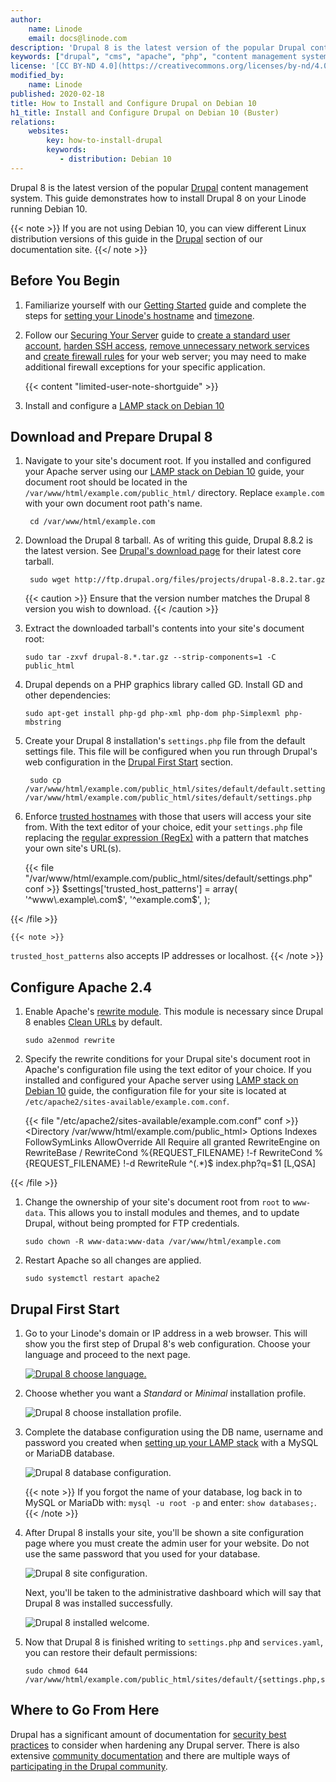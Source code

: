 ```yaml
---
author:
    name: Linode
    email: docs@linode.com
description: 'Drupal 8 is the latest version of the popular Drupal content management system. This guide will show you how to install and configure the Drupal CMS on your Debian 10 Linode so you can begin developing your own websites.'
keywords: ["drupal", "cms", "apache", "php", "content management system", "drupal 8", "debian 10"]
license: '[CC BY-ND 4.0](https://creativecommons.org/licenses/by-nd/4.0)'
modified_by:
    name: Linode
published: 2020-02-18
title: How to Install and Configure Drupal on Debian 10
h1_title: Install and Configure Drupal on Debian 10 (Buster)
relations:
    websites:
        key: how-to-install-drupal
        keywords:
           - distribution: Debian 10
---
```


Drupal 8 is the latest version of the popular [Drupal](https://www.drupal.org/) content management system. This guide demonstrates how to install Drupal 8 on your Linode running Debian 10.

{{< note >}}
If you are not using Debian 10, you can view different Linux distribution versions of this guide in the [Drupal](/docs/websites/cms/drupal/) section of our documentation site.
{{</ note >}}

## Before You Begin

1.  Familiarize yourself with our [Getting Started](/docs/getting-started) guide and complete the steps for [setting your Linode's hostname](/docs/getting-started/#set-the-hostname) and [timezone](/docs/getting-started/#set-the-timezone).

1. Follow our [Securing Your Server](/docs/security/securing-your-server) guide to [create a standard user account](/docs/security/securing-your-server/#add-a-limited-user-account), [harden SSH access](/docs/security/securing-your-server/#harden-ssh-access), [remove unnecessary network services](/docs/security/securing-your-server/#remove-unused-network-facing-services) and [create firewall rules](/docs/security/securing-your-server/#configure-a-firewall) for your web server; you may need to make additional firewall exceptions for your specific application.

    {{< content "limited-user-note-shortguide" >}}

3.  Install and configure a [LAMP stack on Debian 10](/docs/web-servers/lamp/how-to-install-a-lamp-stack-on-debian-10/)

## Download and Prepare Drupal 8

1. Navigate to your site's document root. If you installed and configured your Apache server using our [LAMP stack on Debian 10](/docs/web-servers/lamp/how-to-install-a-lamp-stack-on-debian-10/) guide, your document root should be located in the `/var/www/html/example.com/public_html/` directory. Replace `example.com` with your own document root path's name.

        cd /var/www/html/example.com

1. Download the Drupal 8 tarball. As of writing this guide, Drupal 8.8.2 is the latest version. See [Drupal's download page](https://www.drupal.org/project/drupal) for their latest core tarball.

        sudo wget http://ftp.drupal.org/files/projects/drupal-8.8.2.tar.gz

    {{< caution >}}
Ensure that the version number matches the Drupal 8 version you wish to download.
{{< /caution >}}

1.  Extract the downloaded tarball's contents into your site's document root:

        sudo tar -zxvf drupal-8.*.tar.gz --strip-components=1 -C public_html

1.  Drupal depends on a PHP graphics library called GD. Install GD and other dependencies:

        sudo apt-get install php-gd php-xml php-dom php-Simplexml php-mbstring

1. Create your Drupal 8 installation's `settings.php` file from the default settings file. This file will be configured when you run through Drupal's web configuration in the [Drupal First Start](#drupal-first-start) section.

        sudo cp /var/www/html/example.com/public_html/sites/default/default.settings.php /var/www/html/example.com/public_html/sites/default/settings.php

1.  Enforce [trusted hostnames](https://www.drupal.org/node/2410395) with those that users will access your site from. With the text editor of your choice, edit your `settings.php` file replacing the [regular expression (RegEx)](https://www.php.net/manual/en/reference.pcre.pattern.syntax.php) with a pattern that matches your own site's URL(s).

    {{< file "/var/www/html/example.com/public_html/sites/default/settings.php" conf >}}
$settings['trusted_host_patterns'] = array(
  '^www\.example\.com$',
  '^example\.com$',
  );

{{< /file >}}

    {{< note >}}
`trusted_host_patterns` also accepts IP addresses or localhost.
{{< /note >}}

## Configure Apache 2.4

1.  Enable Apache's [rewrite module](https://httpd.apache.org/docs/current/mod/mod_rewrite.html). This module is necessary since Drupal 8 enables [Clean URLs](https://www.drupal.org/getting-started/clean-urls) by default.

        sudo a2enmod rewrite

2.  Specify the rewrite conditions for your Drupal site's document root in Apache's configuration file using the text editor of your choice. If you installed and configured your Apache server using [LAMP stack on Debian 10](/docs/web-servers/lamp/how-to-install-a-lamp-stack-on-debian-10/) guide, the configuration file for your site is located at `/etc/apache2/sites-available/example.com.conf`.

    {{< file "/etc/apache2/sites-available/example.com.conf" conf >}}
<Directory /var/www/html/example.com/public_html>
    Options Indexes FollowSymLinks
    AllowOverride All
    Require all granted
      RewriteEngine on
      RewriteBase /
      RewriteCond %{REQUEST_FILENAME} !-f
      RewriteCond %{REQUEST_FILENAME} !-d
      RewriteRule ^(.*)$ index.php?q=$1 [L,QSA]
</Directory>
{{< /file >}}

1.  Change the ownership of your site's document root from `root` to `www-data`. This allows you to install modules and themes, and to update Drupal, without being prompted for FTP credentials.

        sudo chown -R www-data:www-data /var/www/html/example.com

4.  Restart Apache so all changes are applied.

        sudo systemctl restart apache2

## Drupal First Start

1.  Go to your Linode's domain or IP address in a web browser. This will show you the first step of Drupal 8's web configuration. Choose your language and proceed to the next page.

    [![Drupal 8 choose language.](drupal-choose-language-small.png)](drupal-choose-language.png)

2.  Choose whether you want a *Standard* or *Minimal* installation profile.

    ![Drupal 8 choose installation profile.](drupal-choose-installation-profile.png)

3.  Complete the database configuration using the DB name, username and password you created when [setting up your LAMP stack](/docs/web-servers/lamp/how-to-install-a-lamp-stack-on-debian-10/) with a MySQL or MariaDB database.

    ![Drupal 8 database configuration.](drupal-database-configuration.png)

    {{< note >}}
If you forgot the name of your database, log back in to MySQL or MariaDb with: `mysql -u root -p` and enter: `show databases;`.
{{< /note >}}

4.  After Drupal 8 installs your site, you'll be shown a site configuration page where you must create the admin user for your website. Do not use the same password that you used for your database.

    ![Drupal 8 site configuration.](drupal-site-configuration.png)

    Next, you'll be taken to the administrative dashboard which will say that Drupal 8 was installed successfully.

    ![Drupal 8 installed welcome.](drupal-installed-welcome.png)

5.  Now that Drupal 8 is finished writing to `settings.php` and `services.yaml`, you can restore their default permissions:

        sudo chmod 644 /var/www/html/example.com/public_html/sites/default/{settings.php,services.yml}

## Where to Go From Here

Drupal has a significant amount of documentation for [security best practices](https://www.drupal.org/security/secure-configuration) to consider when hardening any Drupal server. There is also extensive [community documentation](https://www.drupal.org/documentation) and there are multiple ways of [participating in the Drupal community](https://www.drupal.org/community).
